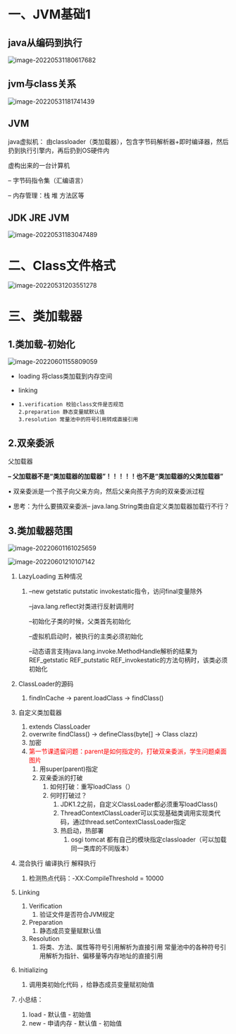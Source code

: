 # 一、JVM基础1

## java从编码到执行

![image-20220531180617682](C:\Users\杨翔压民\AppData\Roaming\Typora\typora-user-images\image-20220531180617682.png)



## jvm与class关系

![image-20220531181741439](C:\Users\杨翔压民\AppData\Roaming\Typora\typora-user-images\image-20220531181741439.png)



## JVM

java虚拟机： 由classloader（类加载器），包含字节码解析器+即时编译器，然后扔到执行引擎内，再后扔到OS硬件内

虚构出来的一台计算机

– 字节码指令集（汇编语言）

– 内存管理：栈 堆 方法区等



## JDK JRE JVM

![image-20220531183047489](C:\Users\杨翔压民\AppData\Roaming\Typora\typora-user-images\image-20220531183047489.png)



# 二、Class文件格式

![image-20220531203551278](C:\Users\杨翔压民\AppData\Roaming\Typora\typora-user-images\image-20220531203551278.png)



# 三、类加载器

## 1.类加载-初始化

![image-20220601155809059](C:\Users\杨翔压民\AppData\Roaming\Typora\typora-user-images\image-20220601155809059.png)

- loading 将class类加载到内存空间

- linking

- ```
  1.verification 校验class文件是否规范
  2.preparation 静态变量赋默认值
  3.resolution 常量池中的符号引用转成直接引用
  ```



## 2.双亲委派

父加载器

**– 父加载器不是“类加载器的加载器”！！！！！也不是“类加载器的父类加载器”**

▪ 双亲委派是一个孩子向父亲方向，然后父亲向孩子方向的双亲委派过程

▪ 思考：为什么要搞双亲委派– java.lang.String类由自定义类加载器加载行不行？



## 3.类加载器范围

![image-20220601161025659](C:\Users\杨翔压民\AppData\Roaming\Typora\typora-user-images\image-20220601161025659.png)





![image-20220601210107142](C:\Users\杨翔压民\AppData\Roaming\Typora\typora-user-images\image-20220601210107142.png)



1. LazyLoading 五种情况

   1. –new getstatic putstatic invokestatic指令，访问final变量除外

      –java.lang.reflect对类进行反射调用时

      –初始化子类的时候，父类首先初始化

      –虚拟机启动时，被执行的主类必须初始化

      –动态语言支持java.lang.invoke.MethodHandle解析的结果为REF_getstatic REF_putstatic REF_invokestatic的方法句柄时，该类必须初始化

2. ClassLoader的源码

   1. findInCache -> parent.loadClass -> findClass()

3. 自定义类加载器

   1. extends ClassLoader
   2. overwrite findClass() -> defineClass(byte[] -> Class clazz)
   3. 加密
   4. <font color=red>第一节课遗留问题：parent是如何指定的，打破双亲委派，学生问题桌面图片</font>
      1. 用super(parent)指定
      2. 双亲委派的打破
         1. 如何打破：重写loadClass（）
         2. 何时打破过？
            1. JDK1.2之前，自定义ClassLoader都必须重写loadClass()
            2. ThreadContextClassLoader可以实现基础类调用实现类代码，通过thread.setContextClassLoader指定
            3. 热启动，热部署
               1. osgi tomcat 都有自己的模块指定classloader（可以加载同一类库的不同版本）

4. 混合执行 编译执行 解释执行

   1. 检测热点代码：-XX:CompileThreshold = 10000

5. Linking 

   1. Verification
      1. 验证文件是否符合JVM规定
   2. Preparation
      1. 静态成员变量赋默认值
   3. Resolution
      1. 将类、方法、属性等符号引用解析为直接引用
         常量池中的各种符号引用解析为指针、偏移量等内存地址的直接引用

6. Initializing

   1. 调用类初始化代码 <clinit>，给静态成员变量赋初始值

7. 小总结：

   1. load - 默认值 - 初始值
   2. new - 申请内存 - 默认值 - 初始值
